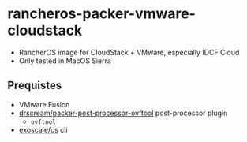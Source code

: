 # rancheros-packer-vmware-cloudstack

- RancherOS image for CloudStack + VMware, especially IDCF Cloud
- Only tested in MacOS Sierra

## Prequistes
- VMware Fusion
- [drscream/packer-post-processor-ovftool](https://github.com/drscream/packer-post-processor-ovftool) post-processor plugin
    - `ovftool`
- [exoscale/cs](https://github.com/exoscale/cs) cli
